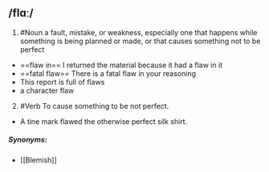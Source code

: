 ## /flɑː/  
1. #Noun
a fault, mistake, or weakness, especially one that happens while something is being planned or made, or that causes something not to be perfect

- ==flaw in==
I returned the material because it had a flaw in it
- ==fatal flaw== 
There is a fatal flaw in your reasoning
- This report is full of flaws
- a character flaw

2. #Verb
To cause something to be not perfect.

- A tine mark flawed the otherwise perfect silk shirt.

##### Synonyms:
- [[Blemish]]